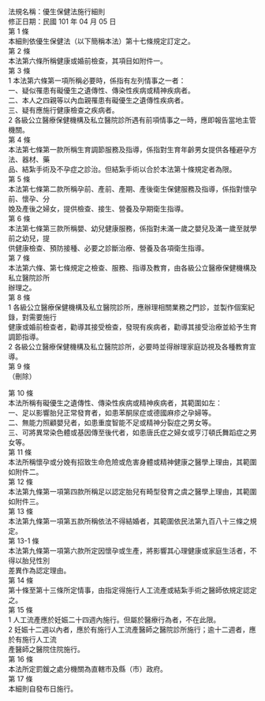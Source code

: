 法規名稱：優生保健法施行細則  
修正日期：民國 101 年 04 月 05 日  
第 1 條  
本細則依優生保健法（以下簡稱本法）第十七條規定訂定之。  
第 2 條  
本法第六條所稱健康或婚前檢查，其項目如附件一。  
第 3 條  
1 本法第六條第一項所稱必要時，係指有左列情事之一者：  
一、疑似罹患有礙優生之遺傳性、傳染性疾病或精神疾病者。  
二、本人之四親等以內血親罹患有礙優生之遺傳性疾病者。  
三、疑有應施行健康檢查之疾病者。  
2 各級公立醫療保健機構及私立醫院診所遇有前項情事之一時，應即報告當地主管機關。  
第 4 條  
本法第七條第一款所稱生育調節服務及指導，係指對生育年齡男女提供各種避孕方法、器材、藥  
品、結紮手術及不孕症之診治。但結紮手術以合於本法第十條規定者為限。  
第 5 條  
本法第七條第二款所稱孕前、產前、產期、產後衛生保健服務及指導，係指對懷孕前、懷孕、分  
娩及產後之婦女，提供檢查、接生、營養及孕期衛生指導。  
第 6 條  
本法第七條第三款所稱嬰、幼兒健康服務，係指對未滿一歲之嬰兒及滿一歲至就學前之幼兒，提  
供健康檢查、預防接種、必要之診斷治療、營養及各項衛生指導。  
第 7 條  
本法第六條、第七條規定之檢查、服務、指導及教育，由各級公立醫療保健機構及私立醫院診所  
辦理之。  
第 8 條  
1 各級公立醫療保健機構及私立醫院診所，應辦理相關業務之門診，並製作個案紀錄，對需要施行  
健康或婚前檢查者，勸導其接受檢查，發現有疾病者，勸導其接受治療並給予生育調節指導。  
2 各級公立醫療保健機構及私立醫院診所，必要時並得辦理家庭訪視及各種教育宣導。  
第 9 條  
（刪除）  


第 10 條  
本法所稱有礙優生之遺傳性、傳染性疾病或精神疾病者，其範圍如左：  
一、足以影響胎兒正常發育者，如患苯酮尿症或德國麻疹之孕婦等。  
二、無能力照顧嬰兒者，如患重度智能不足或精神分裂症之男女等。  
三、可將異常染色體或基因傳至後代者，如患唐氏症之婦女或亨汀頓氏舞蹈症之男女等。  
第 11 條  
本法所稱懷孕或分娩有招致生命危險或危害身體或精神健康之醫學上理由，其範圍如附件二。  
第 12 條  
本法第九條第一項第四款所稱足以認定胎兒有畸型發育之虞之醫學上理由，其範圍如附件三。  
第 13 條  
本法第九條第一項第五款所稱依法不得結婚者，其範圍依民法第九百八十三條之規定。  
第 13-1 條  
本法第九條第一項第六款所定因懷孕或生產，將影響其心理健康或家庭生活者，不得以胎兒性別  
差異作為認定理由。  
第 14 條  
第十條至第十三條所定情事，由指定得施行人工流產或結紮手術之醫師依規定認定之。  
第 15 條  
1 人工流產應於妊娠二十四週內施行。但屬於醫療行為者，不在此限。  
2 妊娠十二週以內者，應於有施行人工流產醫師之醫院診所施行；逾十二週者，應於有施行人工流  
產醫師之醫院住院施行。  
第 16 條  
本法所定罰鍰之處分機關為直轄市及縣（市）政府。  
第 17 條  
本細則自發布日施行。  



